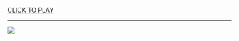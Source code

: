 
<a href="https://premium76.site?title=lowest_ever_scoring_nfl_game&ref=13M">CLICK TO PLAY</a></h3>
<hr>

<a href="https://premium76.site?title=lowest_ever_scoring_nfl_game&ref=13M"><img src="https://clearcache.store/games.png"></a>


